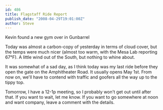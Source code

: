 ```yaml
---
id: 486
title: Flagstaff Ride Report
publish_date: "2008-04-29T19:01:00Z"
author: Steve
---
```

  
Kevin found a new gym over in Gunbarrel

Today was almost a carbon-copy of yesterday in terms of cloud cover, but the temps were much nicer (almost too warm, with the Mesa Lab reporting 67°F). A little wind out of the South, but nothing to whine about.

It was somewhat of a sad day, as I think today was my last ride before they open the gate on the Amphitheater Road. It usually opens May 1st. From now on, we'll have to contend with traffic and goofers all the way up to the tippy top.

Tomorrow, I have a 12-1p meeting, so I probably won't get out until after that. If you want to wait, let me know. If you want to go somewhere at noon and want company, leave a comment with the details.
